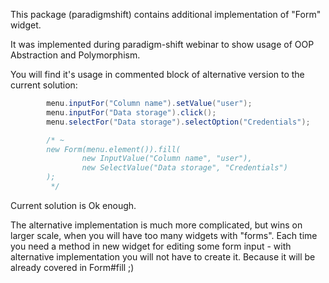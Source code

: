 This package (paradigmshift) contains additional implementation of "Form" widget. 

It was implemented during paradigm-shift webinar to show usage of OOP Abstraction and Polymorphism.


You will find it's usage in commented block 
of alternative version to the current solution:

```java
        menu.inputFor("Column name").setValue("user");
        menu.inputFor("Data storage").click();
        menu.selectFor("Data storage").selectOption("Credentials");

        /* ~
        new Form(menu.element()).fill(
                new InputValue("Column name", "user"),
                new SelectValue("Data storage", "Credentials")
        );
         */
```

Current solution is Ok enough. 


The alternative implementation is much more complicated, but wins on larger scale, when you will have too many widgets with "forms". Each time you need a method in new widget for editing some form input - with alternative implementation you will not have to create it. Because it will be already covered in Form#fill ;)